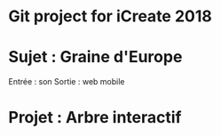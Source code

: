 # Git project for iCreate 2018

# Sujet : Graine d'Europe
Entrée : son
Sortie : web mobile

# Projet : Arbre interactif
